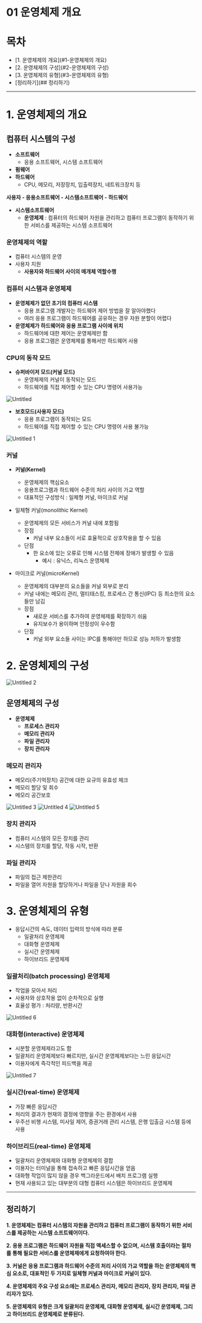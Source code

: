 # 01 운영체제 개요

# 목차
- [1. 운영체제의 개요](#1-운영체제의 개요)
- [2. 운영체제의 구성](#2-운영체제의 구성)
- [3. 운영체제의 유형](#3-운영체제의 유형)
- [정리하기](## 정리하기)

---

# 1. 운영체제의 개요

## 컴퓨터 시스템의 구성

- **소프트웨어**
    - 응용 소프트웨어, 시스템 소프트웨어
- **펌웨어**
- **하드웨어**
    - CPU, 메모리, 저장장치, 입출력장치, 네트워크장치 등


   
**사용자 - 응용소프트웨어 - 시스템소프트웨어 - 하드웨어**


- **시스템소프트웨어**
    - **운영체제** : 컴퓨터의 하드웨어 자원을 관리하고 컴퓨터 프로그램이 동작하기 위한 서비스를 제공하는 시스템 소프트웨어

### 운영체제의 역할

- 컴퓨터 시스템의 운영
- 사용자 지원
    - **사용자와 하드웨어 사이의 매개체 역할수행**

### 컴퓨터 시스템과 운영체제

- **운영체제가 없던 초기의 컴퓨터 시스템**
    - 응용 프로그램 개발자는 하드웨어 제어 방법을 잘 알아야했다
    - 여러 응용 프로그램이 하드웨어를 공유하는 경우 자원 분할이 어렵다
- **운영체제가 하드웨어와 응용 프로그램 사이에 위치**
    - 하드웨어에 대한 제어는 운영체제만 함
    - 응용 프로그램은 운영체제를 통해서만 하드웨어 사용

### CPU의 동작 모드

- **슈퍼바이저 모드(커널 모드)**
    - 운영체제의 커널이 동작되는 모드
    - 하드웨어를 직접 제어할 수 있는 CPU 명령어 사용가능
    
![Untitled](https://user-images.githubusercontent.com/80089860/160263740-2fbc6924-953e-475f-bcb5-b0613020ef10.png)

- **보호모드(사용자 모드)**
    - 응용 프로그램이 동작되는 모드
    - 하드웨어를 직접 제어할 수 있는 CPU 명령어 사용 불가능
    
![Untitled 1](https://user-images.githubusercontent.com/80089860/160263743-c2e23c12-c82f-4f7c-8815-0acb70940254.png)

### 커널

- **커널(Kernel)**
    - 운영체제의 핵심요소
    - 응용프로그램과 하드웨어 수준의 처리 사이의 가교 역할
    - 대표적인 구성방식 : 일체형 커널, 마이크로 커널
    
- 일체형 커널(monolithic Kernel)
    - 운영체제의 모든 서비스가 커널 내에 포함됨
    - 장점
        - 커널 내부 요소들이 서로 효율적으로 상호작용을 할 수 있음
    - 단점
        - 한 요소에 있는 오류로 인해 시스템 전체에 장애가 발생할 수 있음
            - 예시 : 유닉스, 리눅스 운영체제
        
- 마이크로 커널(microKernel)
    - 운영체제의 대부분의 요소들을 커널 외부로 분리
    - 커널 내에는 메모리 관리, 멀티태스킹, 프로세스 간 통신(IPC) 등 최소한의 요소들만 남김
    - 장점
        - 새로운 서비스를 추가하여 운영체제를 확장하기 쉬움
        - 유지보수가 용이하며 안정성이 우수함
    - 단점
        - 커널 외부 요소들 사이는 IPC를 통해야만 하므로 성능 저하가 발생함

# 2. 운영체제의 구성

![Untitled 2](https://user-images.githubusercontent.com/80089860/160263748-d6c75029-0778-408d-b50f-9fea1ccf6589.png)

## 운영체제의 구성

- **운영체제**
    - **프로세스 관리자**
    - **메모리 관리자**
    - **파일 관리자**
    - **장치 관리자**

### 메모리 관리자

- 메모리(주기억장치) 공간에 대한 요규의 유효성 체크
- 메모리 할당 및 회수
- 메모리 공간보호

![Untitled 3](https://user-images.githubusercontent.com/80089860/160263754-f21a6e87-c645-42be-8683-d87670c0556d.png)
![Untitled 4](https://user-images.githubusercontent.com/80089860/160263755-2038aa13-5bcb-434d-94ab-4cd1b5ff956c.png)
![Untitled 5](https://user-images.githubusercontent.com/80089860/160263757-0a23c71e-c82d-4c65-a571-d41f7a3fbde9.png)

### 장치 관리자

- 컴퓨터 시스템의 모든 장치를 관리
- 시스템의 장치를 할당, 작동 시작, 반환

### 파일 관리자

- 파일의 접근 제한관리
- 파일을 열어 자원을 할당하거나 파일을 닫나 자원을 회수

# 3. 운영체제의 유형

- 응답시간의 속도, 데이터 입력의 방식에 따라 분류
    - 일괄처리 운영체제
    - 대화형 운영체제
    - 실시간 운영체제
    - 하이브리드 운영체제

### 일괄처리(batch processing) 운영체제

- 작업을 모아서 처리
- 사용자와 상호작용 없이 순차적으로 실행
- 효율성 평가 : 처리량, 반환시간

![Untitled 6](https://user-images.githubusercontent.com/80089860/160263762-aa63c98b-ffb5-4883-9a8c-a4d1b38726b8.png)

### 대화형(interactive) 운영체제

- 시분할 운영체제라고도 함
- 일괄처리 운영체제보다 빠르지만, 실시간 운영체제보다는 느린 응답시간
- 이용자에게 즉각적인 피드백을 제공

![Untitled 7](https://user-images.githubusercontent.com/80089860/160263764-e8767960-8551-4362-8158-277090f0ae46.png)

### 실시간(real-time) 운영체제

- 가장 빠른 응답시간
- 처리의 결과가 현재의 결정에 영향을 주는 환경에서 사용
- 우주선 비행 시스템, 미사일 제어, 증권거래 관리 시스템, 은행 입출금 시스템 등에 사용

### 하이브리드(real-time) 운영체제

- 일괄처리 운영체제와 대화형 운영체제의 결합
- 이용자는 터미널을 통해 접속하고 빠른 응답시간을 얻음
- 대화형 작업이 많지 않을 경우 백그라운드에서 배치 프로그램 실행
- 현재 사용되고 있는 대부분의 대형 컴퓨터 시스템은 하이브리드 운영체제

---

## 정리하기

**1. 운영체제는 컴퓨터 시스템의 자원을 관리하고 컴퓨터 프로그램이 동작하기 위한 서비스를 제공하는 시스템 소프트웨어이다.**

 
**2. 응용 프로그램은 하드웨어 자원을 직접 액세스할 수 없으며, 시스템 호출이라는 절차를 통해 필요한 서비스를 운영체제에게 요청하여야 한다.**

 
**3. 커널은 응용 프로그램과 하드웨어 수준의 처리 사이의 가교 역할을 하는 운영체제의 핵심 요소로, 대표적인 두 가지로 일체형 커널과 마이크로 커널이 있다.**
 
**4. 운영체제의 주요 구성 요소에는 프로세스 관리자, 메모리 관리자, 장치 관리자, 파일 관리자가 있다.**
 
**5. 운영체제의 유형은 크게 일괄처리 운영체제, 대화형 운영체제, 실시간 운영체제, 그리고 하이브리드 운영체제로 분류된다.**
